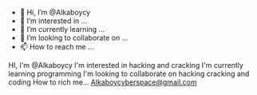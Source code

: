 - 👋 Hi, I’m @Alkaboycy
- 👀 I’m interested in ...
- 🌱 I’m currently learning ...
- 💞️ I’m looking to collaborate on ...
- 📫 How to reach me ...

<!---
Alkaboycy/Alkaboycy is a ✨ special ✨ repository because its `README.md` (this file) appears on your GitHub profile.
You can click the Preview link to take a look at your changes.
--->
HI, I'm @Alkaboycy
I'm interested in hacking and cracking
I'm currently learning programming
I'm looking to collaborate on hacking cracking  and coding
How to rich me... Alkaboycyberspace@gmail.com 
